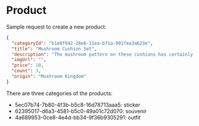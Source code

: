 # Product

Sample request to create a new product:

```json
{
  "categoryId": "b1e8f042-28e6-11ea-b71a-901fea3a623e",
  "title": "Mushroom Cushion Set",
  "description": "The mushroom pattern on these cushions has certainly withstood the test of time. A tablecloth is also included in the set!",
  "imgUrl": "",
  "price": 10,
  "count": 3,
  "origin": "Mushroom Kingdom"
}
```

There are three categories of the products:

- 5ec07b74-7b80-4f3b-b5c8-16d78713aaa5: sticker
- 62395017-d6a3-4581-b5c0-49a01c72d070: souvenir
- 4a689953-0ce8-4e4d-bb34-9f36b9305291: outfit
